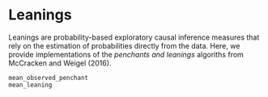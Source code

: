 # Leanings

Leanings are probability-based exploratory causal inference measures that rely on the estimation of probabilities directly from the data. Here, we provide 
implementations of the *penchants and leanings* algoriths from McCracken and Weigel (2016).

```@docs
mean_observed_penchant
mean_leaning
```